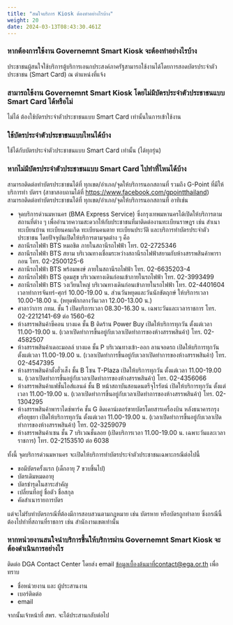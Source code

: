 ```yaml
---
title: "สนใจบริการ Kiosk ต้องทำอย่างไรบ้าง"
weight: 20
date: 2024-03-13T08:43:30.461Z
---
```

### หากต้องการใช้งาน Governemnt Smart Kiosk จะต้องทำอย่างไรบ้าง

ประชาชนผู้สนใจใช้บริการตู้บริการเอนกประสงค์ภาครัฐสามารถใช้งานได้โดยการสอดบัตรประจำตัวประชาชน (Smart Card) ณ ตำแหน่งที่แจ้ง

### สามารถใช้งาน Governemnt Smart Kiosk โดยไม่มีบัตรประจำตัวประชาชนแบบ Smart Card ได้หรือไม่

ไม่ได้ ต้องใช้บัตรประจำตัวประชาชนแบบ Smart Card เท่านั้นในการเข้าใช้งาน

### ใช้บัตรประจำตัวประชาชนแบบไหนได้บ้าง

ใช้ได้กับบัตรประจำตัวประชาชนแบบ Smart Card เท่านั้น (ได้ทุกรุ่น)

### หากไม่มีบัตรประจำตัวประชาชนแบบ Smart Card ไปทำที่ไหนได้บ้าง

สามารถติดต่อทำบัตรประชาชนได้ที่ ทุกเขต/อำเภอ/จุดให้บริการนอกสถานที่ รวมถึง G-Point ที่มีให้บริการทำ บัตรฯ  (สาขาสอบถามได้ที่ https://www.facebook.com/gpointthailand)
สามารถติดต่อทำบัตรประชาชนได้ที่ ทุกเขต/อำเภอ/จุดให้บริการนอกสถานที่ อาทิเช่น

* จุดบริการด่วนมหานคร (BMA Express Service) ซึ่งกรุงเทพมหานครได้เปิดให้บริการตามสถานที่ต่าง ๆ เพื่ออำนวยความสะดวกให้กับประชาชนที่มาติดต่องานทะเบียนราษฎร  เช่น สำเนาทะเบียนบ้าน ทะเบียนคนเกิด ทะเบียนคนตาย ทะเบียนประวัติ และบริการทำบัตรประจำตัวประชาชน โดยปัจจุบันเปิดให้บริการตามจุดต่าง ๆ คือ
* สถานีรถไฟฟ้า BTS หมอชิต ภายในสถานีรถไฟฟ้า โทร. 02-2725346
* สถานีรถไฟฟ้า BTS สยาม บริเวณทางเชื่อมระหว่างสถานีรถไฟฟ้าสยามกับห้างสรรพสินค้าพารากอน โทร. 02-2500125-6
* สถานีรถไฟฟ้า BTS พร้อมพงษ์ ภายในสถานีรถไฟฟ้า โทร. 02-6635203-4
* สถานีรถไฟฟ้า BTS อุดมสุข บริเวณทางเดินก่อนเข้าภายในรถไฟฟ้า โทร. 02-3993499
* สถานีรถไฟฟ้า BTS วงเวียนใหญ่ บริเวณทางเดินก่อนเข้าภายในรถไฟฟ้า โทร. 02-4401604 เวลาทำการจันทร์-ศุกร์ 10.00-19.00 น. ส่วนวันหยุดและวันนักขัตฤกษ์ ให้บริการเวลา 10.00-18.00 น. (หยุดพักกลางวันเวลา 12.00-13.00 น.)
* ศาลาว่าการ กทม. ชั้น 1 เปิดบริการเวลา 08.30-16.30 น. เฉพาะวันและเวลาราชการ โทร. 02-2212141-69 ต่อ 1560-62 
* ห้างสรรพสินค้าซีคอน บางแค ชั้น B ติดร้าน Power Buy เปิดให้บริการทุกวัน ตั้งแต่เวลา 11.00-19.00 น. (เวลาเปิดทำการขึ้นอยู่กับเวลาเปิดทำการของห้างสรรพสินค้า) โทร. 02-4582507
* ห้างสรรพสินค้าเดอะมอลล์ บางแค  ชั้น P บริเวณทางเข้า-ออก ลานจอดรถ เปิดให้บริการทุกวัน ตั้งแต่เวลา 11.00-19.00 น. (เวลาเปิดทำการขึ้นอยู่กับเวลาเปิดทำการของห้างสรรพสินค้า) โทร. 02-4547395
* ห้างสรรพสินค้าตั้งฮั่วเส็ง ชั้น B โซน T-Plaza เปิดให้บริการทุกวัน ตั้งแต่เวลา 11.00-19.00 น. (เวลาเปิดทำการขึ้นอยู่กับเวลาเปิดทำการของห้างสรรพสินค้า) โทร. 02-4356066
* ห้างสรรพสินค้าแฟชั่นไอส์แลนด์ ชั้น B หน้าสถาบันสอนดนตรีจุไรรัตน์ เปิดให้บริการทุกวัน ตั้งแต่เวลา 11.00-19.00 น. (เวลาเปิดทำการขึ้นอยู่กับเวลาเปิดทำการของห้างสรรพสินค้า) โทร. 02-1304295
* ห้างสรรพสินค้าพาราไดซ์พาร์ค ชั้น G ติดเคาน์เตอร์ขายบัตรโดยสารเครื่องบิน หลังธนาคารกรุงศรีอยุธยา เปิดให้บริการทุกวัน ตั้งแต่เวลา 11.00-19.00 น. (เวลาเปิดทำการขึ้นอยู่กับเวลาเปิดทำการของห้างสรรพสินค้า)  โทร. 02-3259079
* ห้างสรรพสินค้าเซน ชั้น 7 บริเวณชั้นลอย (เปิดบริการเวลา 11.00-19.00 น. เฉพาะวันและเวลาราชการ) โทร. 02-2153510 ต่อ 6038

ทั้งนี้ จุดบริการด่วนมหานคร จะเปิดให้บริการทำบัตรประจำตัวประชาชนเฉพาะกรณีต่อไปนี้ 

* ขอมีบัตรครั้งแรก (เด็กอายุ 7 ขวบขึ้นไป)
* บัตรเดิมหมดอายุ 
* บัตรชำรุดในสาระสำคัญ 
* เปลี่ยนที่อยู่ ชื่อตัว ชื่อสกุล 
* คัดสำเนารายการบัตร 

แต่จะไม่รับทำบัตรกรณีที่ต้องมีการสอบสวนตามกฎหมาย เช่น บัตรหาย หรือบัตรถูกทำลาย ซึ่งกรณีนี้ต้องไปทำที่สถานที่ราชการ เช่น สำนักงานเขตเท่านั้น

### หากหน่วยงานสนใจนำบริการขึ้นให้บริการผ่าน Governemnt Smart Kiosk จะต้องดำเนินการอย่างไร

ติดต่อ DGA Contact Center โดยส่ง email ข้อมูลเบื้องต้นมาที่contact@ega.or.th เพื่อทราบ

* ชื่อหน่วยงาน และ ผู้ประสานงาน
* เบอร์ติดต่อ
* email

จากนั้นเจ้าหน้าที่ สพร. จะได้ประสานกลับต่อไป

